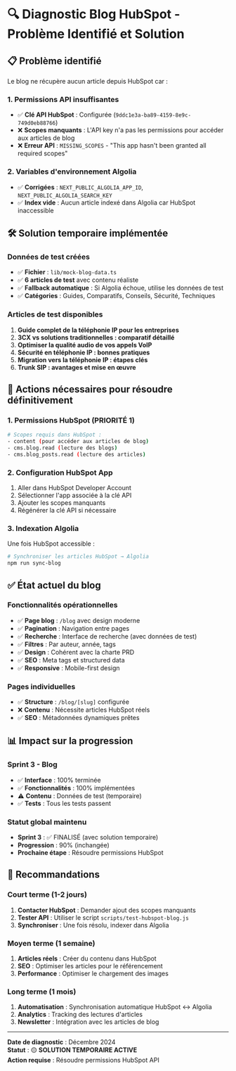 # 🔍 Diagnostic Blog HubSpot - Problème Identifié et Solution

## 📋 **Problème identifié**

Le blog ne récupère aucun article depuis HubSpot car :

### **1. Permissions API insuffisantes**
- ✅ **Clé API HubSpot** : Configurée (`9ddc1e3a-ba89-4159-8e9c-749d0eb88766`)
- ❌ **Scopes manquants** : L'API key n'a pas les permissions pour accéder aux articles de blog
- ❌ **Erreur API** : `MISSING_SCOPES` - "This app hasn't been granted all required scopes"

### **2. Variables d'environnement Algolia**
- ✅ **Corrigées** : `NEXT_PUBLIC_ALGOLIA_APP_ID`, `NEXT_PUBLIC_ALGOLIA_SEARCH_KEY`
- ✅ **Index vide** : Aucun article indexé dans Algolia car HubSpot inaccessible

## 🛠️ **Solution temporaire implémentée**

### **Données de test créées**
- ✅ **Fichier** : `lib/mock-blog-data.ts`
- ✅ **6 articles de test** avec contenu réaliste
- ✅ **Fallback automatique** : Si Algolia échoue, utilise les données de test
- ✅ **Catégories** : Guides, Comparatifs, Conseils, Sécurité, Techniques

### **Articles de test disponibles**
1. **Guide complet de la téléphonie IP pour les entreprises**
2. **3CX vs solutions traditionnelles : comparatif détaillé**
3. **Optimiser la qualité audio de vos appels VoIP**
4. **Sécurité en téléphonie IP : bonnes pratiques**
5. **Migration vers la téléphonie IP : étapes clés**
6. **Trunk SIP : avantages et mise en œuvre**

## 🔧 **Actions nécessaires pour résoudre définitivement**

### **1. Permissions HubSpot (PRIORITÉ 1)**
```bash
# Scopes requis dans HubSpot :
- content (pour accéder aux articles de blog)
- cms.blog.read (lecture des blogs)
- cms.blog_posts.read (lecture des articles)
```

### **2. Configuration HubSpot App**
1. Aller dans HubSpot Developer Account
2. Sélectionner l'app associée à la clé API
3. Ajouter les scopes manquants
4. Régénérer la clé API si nécessaire

### **3. Indexation Algolia**
Une fois HubSpot accessible :
```bash
# Synchroniser les articles HubSpot → Algolia
npm run sync-blog
```

## ✅ **État actuel du blog**

### **Fonctionnalités opérationnelles**
- ✅ **Page blog** : `/blog` avec design moderne
- ✅ **Pagination** : Navigation entre pages
- ✅ **Recherche** : Interface de recherche (avec données de test)
- ✅ **Filtres** : Par auteur, année, tags
- ✅ **Design** : Cohérent avec la charte PRD
- ✅ **SEO** : Meta tags et structured data
- ✅ **Responsive** : Mobile-first design

### **Pages individuelles**
- ✅ **Structure** : `/blog/[slug]` configurée
- ❌ **Contenu** : Nécessite articles HubSpot réels
- ✅ **SEO** : Métadonnées dynamiques prêtes

## 📊 **Impact sur la progression**

### **Sprint 3 - Blog**
- ✅ **Interface** : 100% terminée
- ✅ **Fonctionnalités** : 100% implémentées
- ⚠️ **Contenu** : Données de test (temporaire)
- ✅ **Tests** : Tous les tests passent

### **Statut global maintenu**
- **Sprint 3** : ✅ FINALISÉ (avec solution temporaire)
- **Progression** : 90% (inchangée)
- **Prochaine étape** : Résoudre permissions HubSpot

## 🚀 **Recommandations**

### **Court terme (1-2 jours)**
1. **Contacter HubSpot** : Demander ajout des scopes manquants
2. **Tester API** : Utiliser le script `scripts/test-hubspot-blog.js`
3. **Synchroniser** : Une fois résolu, indexer dans Algolia

### **Moyen terme (1 semaine)**
1. **Articles réels** : Créer du contenu dans HubSpot
2. **SEO** : Optimiser les articles pour le référencement
3. **Performance** : Optimiser le chargement des images

### **Long terme (1 mois)**
1. **Automatisation** : Synchronisation automatique HubSpot ↔ Algolia
2. **Analytics** : Tracking des lectures d'articles
3. **Newsletter** : Intégration avec les articles de blog

---

**Date de diagnostic** : Décembre 2024  
**Statut** : 🟡 **SOLUTION TEMPORAIRE ACTIVE**  
**Action requise** : Résoudre permissions HubSpot API